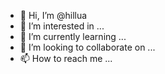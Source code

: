 - 👋 Hi, I’m @hillua
- 👀 I’m interested in ...
- 🌱 I’m currently learning ...
- 💞️ I’m looking to collaborate on ...
- 📫 How to reach me ...

<!---
hillua/hillua is a ✨ special ✨ repository because its `README.md` (this file) appears on your GitHub profile.
You can click the Preview link to take a look at your changes.
--->
